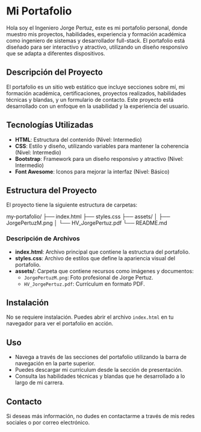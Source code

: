 # Mi Portafolio

Hola soy el Ingeniero Jorge Pertuz, este es mi portafolio personal, donde muestro mis proyectos, habilidades, experiencia y formación académica como ingeniero de sistemas y desarrollador full-stack. El portafolio está diseñado para ser interactivo y atractivo, utilizando un diseño responsivo que se adapta a diferentes dispositivos.

## Descripción del Proyecto

El portafolio es un sitio web estático que incluye secciones sobre mí, mi formación académica, certificaciones, proyectos realizados, habilidades técnicas y blandas, y un formulario de contacto. Este proyecto está desarrollado con un enfoque en la usabilidad y la experiencia del usuario.

## Tecnologías Utilizadas

- **HTML**: Estructura del contenido (Nivel: Intermedio)
- **CSS**: Estilo y diseño, utilizando variables para mantener la coherencia (Nivel: Intermedio)
- **Bootstrap**: Framework para un diseño responsivo y atractivo (Nivel: Intermedio)
- **Font Awesome**: Iconos para mejorar la interfaz (Nivel: Básico)

## Estructura del Proyecto

El proyecto tiene la siguiente estructura de carpetas:

my-portafolio/ 
├── index.html 
├── styles.css 
├── assets/ 
│ ├── JorgePertuzM.png 
│ └── HV_JorgePertuz.pdf 
└── README.md


### Descripción de Archivos

- **index.html**: Archivo principal que contiene la estructura del portafolio.
- **styles.css**: Archivo de estilos que define la apariencia visual del portafolio.
- **assets/**: Carpeta que contiene recursos como imágenes y documentos:
  - `JorgePertuzM.png`: Foto profesional de Jorge Pertuz.
  - `HV_JorgePertuz.pdf`: Currículum en formato PDF.

## Instalación

No se requiere instalación. Puedes abrir el archivo `index.html` en tu navegador para ver el portafolio en acción.

## Uso

- Navega a través de las secciones del portafolio utilizando la barra de navegación en la parte superior.
- Puedes descargar mi currículum desde la sección de presentación.
- Consulta las habilidades técnicas y blandas que he desarrollado a lo largo de mi carrera.

## Contacto

Si deseas más información, no dudes en contactarme a través de mis redes sociales o por correo electrónico.